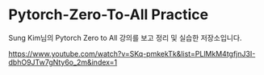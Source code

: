 # Pytorch-Zero-To-All Practice

Sung Kim님의 Pytorch Zero to All 강의를 보고 정리 및 실습한 저장소입니다.

https://www.youtube.com/watch?v=SKq-pmkekTk&list=PLlMkM4tgfjnJ3I-dbhO9JTw7gNty6o_2m&index=1
